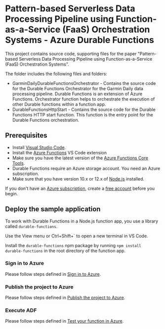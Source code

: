 # Pattern-based Serverless Data Processing Pipeline using Function-as-a-Service (FaaS) Orchestration Systems - Azure Durable Functions

This project contains source code, supporting files for the paper "Pattern-based Serverless Data Processing Pipeline using Function-as-a-Service (FaaS) Orchestration Systems".

The folder includes the following files and folders:

- GarminDailyDurableFunctionsOrchestrator - Contains the source code for the Durable Functions Orchestrator for the Garmin Daily data processing pipeline. Durable Functions is an extension of Azure Functions. Orchestrator function helps to orchestrate the execution of other Durable functions within a function app.
- DurableFunctionsHttpStart - Contains the source code for the Durable Functions HTTP start function. This function is the entry point for the Durable Functions orchestration.

## Prerequisites

- Install [Visual Studio Code](https://code.visualstudio.com/download).
- Install the [Azure Functions](https://marketplace.visualstudio.com/items?itemName=ms-azuretools.vscode-azurefunctions) VS Code extension
- Make sure you have the latest version of the [Azure Functions Core Tools](https://docs.microsoft.com/en-us/azure/azure-functions/functions-run-local).
- Durable Functions require an Azure storage account. You need an Azure subscription.
- Make sure that you have version 10.x or 12.x of [Node.js](https://nodejs.org/) installed.

If you don't have an [Azure subscription](https://docs.microsoft.com/en-us/azure/guides/developer/azure-developer-guide#understanding-accounts-subscriptions-and-billing), create a [free account](https://azure.microsoft.com/free/?ref=microsoft.com&utm_source=microsoft.com&utm_medium=docs&utm_campaign=visualstudio) before you begin.

## Deploy the sample application

To work with Durable Functions in a Node.js function app, you use a library called ```durable-functions```.

Use the View menu or Ctrl+Shift+` to open a new terminal in VS Code.

Install the ```durable-functions``` npm package by running ```npm install durable-functions``` in the root directory of the function app.

### Sign in to Azure

Please follow steps defined in [Sign in to Azure](https://docs.microsoft.com/en-us/azure/azure-functions/durable/quickstart-js-vscode#sign-in-to-azure).

### Publish the project to Azure

Please follow steps defined in [Publish the project to Azure](https://docs.microsoft.com/en-us/azure/azure-functions/durable/quickstart-js-vscode#publish-the-project-to-azure).

### Execute ADF

Please follow steps defined in [Test your function in Azure](https://docs.microsoft.com/en-us/azure/azure-functions/durable/quickstart-js-vscode#test-your-function-in-azure).